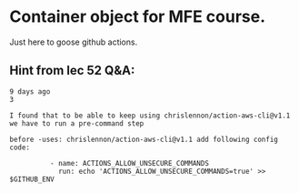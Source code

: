 # Container object for MFE course.

Just here to goose github actions.


## Hint from lec 52 Q&A:

```
9 days ago
3

I found that to be able to keep using chrislennon/action-aws-cli@v1.1 we have to run a pre-command step

before -uses: chrislennon/action-aws-cli@v1.1 add following config code:

          - name: ACTIONS_ALLOW_UNSECURE_COMMANDS
            run: echo 'ACTIONS_ALLOW_UNSECURE_COMMANDS=true' >> $GITHUB_ENV
```
